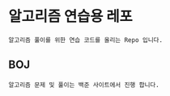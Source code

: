 # 알고리즘 연습용 레포
```
알고리즘 풀이를 위한 연습 코드를 올리는 Repo 입니다.
```
## BOJ
```
알고리즘 문제 및 풀이는 백준 사이트에서 진행 합니다.
```

